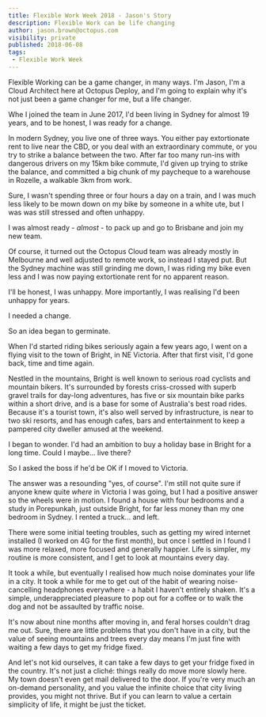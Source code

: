 ```yaml
---
title: Flexible Work Week 2018 - Jason's Story
description: Flexible Work can be life changing
author: jason.brown@octopus.com
visibility: private
published: 2018-06-08
tags:
 - Flexible Work Week
---
```


Flexible Working can be a game changer, in many ways. I'm Jason, I'm a Cloud Architect here at Octopus Deploy, and I'm going to explain why it's not just been a game changer for me, but a life changer.

Whe I joined the team in June 2017, I'd been living in Sydney for almost 19 years, and to be honest, I was ready for a change.

In modern Sydney, you live one of three ways. You either pay extortionate rent to live near the CBD, or you deal with an extraordinary commute, or you try to strike a balance between the two. After far too many run-ins with dangerous drivers on my 15km bike commute, I'd given up trying to strike the balance, and committed a big chunk of my paycheque to a warehouse in Rozelle, a walkable 3km from work.

Sure, I wasn't spending three or four hours a day on a train, and I was much less likely to be mown down on my bike by someone in a white ute, but I was was still stressed and often unhappy.

I was almost ready - _almost_ - to pack up and go to Brisbane and join my new team.

Of course, it turned out the Octopus Cloud team was already mostly in Melbourne and well adjusted to remote work, so instead I stayed put. But the Sydney machine was still grinding me down, I was riding my bike even less and I was now paying extortionate rent for no apparent reason.

I'll be honest, I was unhappy. More importantly, I was realising I'd been unhappy for years.

I needed a change.

So an idea began to germinate.

When I'd started riding bikes seriously again a few years ago, I went on a flying visit to the town of Bright, in NE Victoria. After that first visit, I'd gone back, time and time again.

Nestled in the mountains, Bright is well known to serious road cyclists and mountain bikers. It's surrounded by forests criss-crossed with superb gravel trails for day-long adventures, has five or six mountain bike parks within a short drive, and is a base for some of Australia's best road rides. Because it's a tourist town, it's also well served by infrastructure, is near to two ski resorts, and has enough cafes, bars and entertainment to keep a pampered city dweller amused at the weekend.

I began to wonder. I'd had an ambition to buy a holiday base in Bright for a long time. Could I maybe... live there?

So I asked the boss if he'd be OK if I moved to Victoria.

The answer was a resounding "yes, of course". I'm still not quite sure if anyone knew quite _where_ in Victoria I was going, but I had a positive answer so the wheels were in motion. I found a house with four bedrooms and a study in Porepunkah, just outside Bright, for far less money than my one bedroom in Sydney. I rented a truck... and left.

There were some initial teeting troubles, such as getting my wired internet installed (I worked on 4G for the first month), but once I settled in I found I was more relaxed, more focused and generally happier. Life is simpler, my routine is more consistent, and I get to look at mountains every day.

It took a while, but eventually I realised how much noise dominates your life in a city. It took a while for me to get out of the habit of wearing noise-cancelling headphones everywhere - a habit I haven't entirely shaken. It's a simple, underappreciated pleasure to pop out for a coffee or to walk the dog and not be assaulted by traffic noise.

It's now about nine months after moving in, and feral horses couldn't drag me out. Sure, there are little problems that you don't have in a city, but the value of seeing mountains and trees every day means I'm just fine with waiting a few days to get my fridge fixed.

And let's not kid ourselves, it can take a few days to get your fridge fixed in the country. It's not just a cliché: things really do move more slowly here. My town doesn't even get mail delivered to the door. If you're very much an on-demand personality, and you value the infinite choice that city living provides, you might not thrive. But if you can learn to value a certain simplicity of life, it might be just the ticket.

